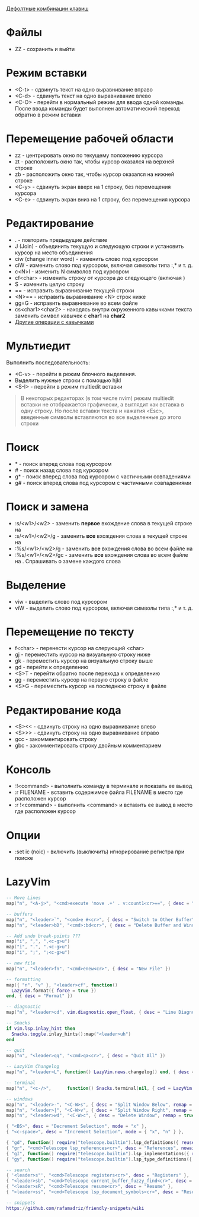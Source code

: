 [Дефолтные комбинации клавиш](http://neovim.io/doc/user/quickref.html)

# Файлы
- ZZ - сохранить и выйти

# Режим вставки
- \<C-t\> - сдвинуть текст на одно выравнивание вправо
- \<C-d\> - сдвинуть текст на одно выравнивание влево
- \<C-O\> - перейти в нормальный режим для ввода одной команды. После ввода команды будет выполнен
  автоматический переход обратно в режим вставки

# Перемещение рабочей области
- zz - центрировать окно по текущему положению курсора
- zt - расположить окно так, чтобы курсор оказался на верхней строке
- zb - расположить окно так, чтобы курсор оказался на нижней строке
- \<C-y\> - сдвинуть экран вверх на 1 строку, без перемещения курсора
- \<C-e\> - сдвинуть экран вниз на 1 строку, без перемещения курсора

# Редактирование
- . - повторить предыдущие действие
- J (Join) - объединить текущую и следующую строки и установить курсор на место объединения
- ciw (change inner word) - изменить слово под курсором
- ciW - изменить слово под курсором, включая символы типа :,* и т. д.
- c\<N\>l - изменить N символов под курсором
- cf\<char\> - изменить строку от курсора до следующего <char> (включая <char>)
- S - изменить целую строку
- == - исправить выравнивание текущей строки
- \<N\>== - исправить выравнивание \<N\> строк ниже
- gg=G - исправить выравнивание во всем файле
- cs\<char1\>\<char2\> - находясь внутри окруженного кавычками текста заменить символ кавычек с **char1** на **char2**
- [Другие операции с кавычками](https://github.com/tpope/vim-surround)

# Мультиедит

Выполнить последовательность:

- \<C-v\> - перейти в режим блочного выделения.
- Выделить нужные строки с помощью hjkl
- \<S-I\> - перейти в режим multiedit вставки

> В некоторых редакторах (в том числе nvim) режим multiedit вставки не отображается графически,
> а выглядит как вставка в одну строку. Но после вставки текста и нажатия \<Esc\>, введенные
> символы вставляются во все выделенные до этого строки

# Поиск
- \* - поиск вперед слова под курсором
- \# - поиск назад слова под курсором
- g* - поиск вперед слова под курсором с частичными совпадениями
- g# - поиск вперед слова под курсором с частичными совпадениями

# Поиск и замена

- :s/\<w1\>/\<w2\> - заменить **первое** вхождение слова <w1> в текущей строке на <w2>
- :s/\<w1\>/\<w2\>/g - заменить **все** вхождения слова <w1> в текущей строке на <w2>
- :%s/\<w1\>/\<w2\>/g - заменить **все** вхождения слова <w1> во всем файле на <w2>
- :%s/\<w1\>/\<w2\>/gc - заменить **все** вхождения слова <w1> во всем файле на <w2>. Спрашивать о замене каждого слова

# Выделение
- viw - выделить слово под курсором
- viW - выделить слово под курсором, включая символы типа :,* и т. д.

# Перемещение по тексту
- f\<char\> - перенести курсор на слерующий \<char\>
- gj - переместить курсор на визуальную строку ниже
- gk - переместить курсор на визуальную строку выше
- gd - перейти к определению
- \<S\>T - перейти обратно после перехода к определению
- gg - переместить курсор на первую строку в файле
- \<S\>G - переместить курсор на последнюю строку в файле

# Редактирование кода
- \<S\>\<\< - сдвинуть строку на одно выравнивание влево
- \<S\>\>\> - сдвинуть строку на одно выравнивание вправо
- gcc - закомментировать строку
- gbc - закомментировать строку двойным комментарием

# Консоль

- :!\<command\> - выполнить команду в терминале и показать ее вывод
- :r FILENAME - вставить содержимое файла FILENAME в место где расположен курсор
- :r !\<command\> - выполнить \<command\> и вставить ее вывод в место где расположен курсор

# Опции

- :set ic (noic) - включить (выключить) игнорирование регистра при поиске

# LazyVim

```lua
-- Move Lines
map("n", "<A-j>", "<cmd>execute 'move .+' . v:count1<cr>==", { desc = "Move Down" })

-- buffers
map("n", "<leader>`", "<cmd>e #<cr>", { desc = "Switch to Other Buffer" })
map("n", "<leader>bD", "<cmd>:bd<cr>", { desc = "Delete Buffer and Window" })

-- Add undo break-points ???
map("i", ",", ",<c-g>u")
map("i", ".", ".<c-g>u")
map("i", ";", ";<c-g>u")

-- new file
map("n", "<leader>fn", "<cmd>enew<cr>", { desc = "New File" })

-- formatting
map({ "n", "v" }, "<leader>cf", function()
  LazyVim.format({ force = true })
end, { desc = "Format" })

-- diagnostic
map("n", "<leader>cd", vim.diagnostic.open_float, { desc = "Line Diagnostics" })

-- Snacks
if vim.lsp.inlay_hint then
  Snacks.toggle.inlay_hints():map("<leader>uh")
end

-- quit
map("n", "<leader>qq", "<cmd>qa<cr>", { desc = "Quit All" })

-- LazyVim Changelog
map("n", "<leader>L", function() LazyVim.news.changelog() end, { desc = "LazyVim Changelog" })

-- terminal
map("n", "<c-/>",      function() Snacks.terminal(nil, { cwd = LazyVim.root() }) end, { desc = "Terminal (Root Dir)" })

-- windows
map("n", "<leader>-", "<C-W>s", { desc = "Split Window Below", remap = true })
map("n", "<leader>|", "<C-W>v", { desc = "Split Window Right", remap = true })
map("n", "<leader>wd", "<C-W>c", { desc = "Delete Window", remap = true })

{ "<BS>", desc = "Decrement Selection", mode = "x" },
{ "<c-space>", desc = "Increment Selection", mode = { "x", "n" } },

{ "gd", function() require("telescope.builtin").lsp_definitions({ reuse_win = true }) end, desc = "Goto Definition", has = "definition" },
{ "gr", "<cmd>Telescope lsp_references<cr>", desc = "References", nowait = true },
{ "gI", function() require("telescope.builtin").lsp_implementations({ reuse_win = true }) end, desc = "Goto Implementation" },
{ "gy", function() require("telescope.builtin").lsp_type_definitions({ reuse_win = true }) end, desc = "Goto T[y]pe Definition" },

-- search
{ '<leader>s"', "<cmd>Telescope registers<cr>", desc = "Registers" },
{ "<leader>sb", "<cmd>Telescope current_buffer_fuzzy_find<cr>", desc = "Buffer" },
{ "<leader>sR", "<cmd>Telescope resume<cr>", desc = "Resume" },
{ "<leader>ss", "<cmd>Telescope lsp_document_symbols<cr>", desc = "Resume" },

-- snippets
https://github.com/rafamadriz/friendly-snippets/wiki
```

